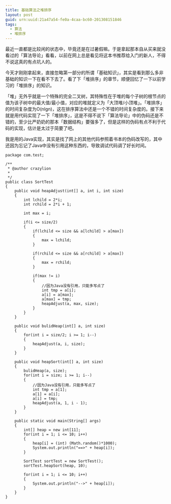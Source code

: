 ```yaml
---
title: 基础算法之堆排序
layout: post
guid: urn:uuid:21a47a54-fe0a-4caa-bc60-201308151846
tags:
  - 算法
  - 堆排序
---
```


最近一直都是比较闲的状态中，毕竟还是在过暑假嘛。于是拿起那本自从买来就没看过的「算法导论」看看，以前在网上总是看见将这本书推荐给入门的新人，不得不说这真的有点坑人的。

今天才刚刚拿起来，直接忽略第一部分的所谓「基础知识」，其实是看到那么多非基础的知识一下在看不下去了。看了下「堆排序」的章节，顺便回忆了一下以前学习的「堆排序」的知识。

「堆」无外乎就是一个特殊的完全二叉树，其特殊性在于堆的每个子树的根节点的值为该子树中的最大值/最小值，对应的堆就定义为「大顶堆/小顶堆」。「堆排序」的时间复杂度为O(nlgn)，这在排序算法中还是一个不错的时间复杂度的。接下来就是用代码实现了一下「堆排序」，这是不得不说下「算法导论」中的伪码还是不错的，至少比严奶奶的那本「数据结构」要强多了，但是这样的伪码有点不利于代码的实现，估计是太过于简要了吧。

我是用的Java实现，其实是找了网上的其他代码参照着书本的伪码改写的，其中还因为忘记了Java中没有引用这种东西的，导致调试代码调了好长时间。

	package com.test;	

	/**
	 * @author crazylion
	 *
	 */
	public class SortTest
	{
		public void heapAdjust(int[] a, int i, int size)
		{
			int lchild = 2*i;
			int rchild = 2*i + 1;
			
			int max = i;
			
			if(i <= size/2)
			{
				if(lchild <= size && a[lchild] > a[max])
				{
					max = lchild;
				}
				
				if(rchild <= size && a[rchild] > a[max])
				{
					max = rchild;
				}
				
				if(max != i)
				{
					//因为Java没有引用，只能多写点了
					int tmp = a[i];
					a[i] = a[max];
					a[max] = tmp;
					heapAdjust(a, max, size);
				}
			}
		}
		
		public void bulidHeap(int[] a, int size)
		{
			for(int i = size/2; i >= 1; i--)
			{
				heapAdjust(a, i, size);
			}
		}
		
		public void heapSort(int[] a, int size)
		{
			bulidHeap(a, size);
			for(int i = size; i >= 1; i--)
			{
				//因为Java没有引用，只能多写点了
				int tmp = a[1];
				a[1] = a[i];
				a[i] = tmp;
				heapAdjust(a, 1, i - 1);
			}
		}
		
		public static void main(String[] args)
		{
			int[] heap = new int[11];
			for(int i = 1; i <= 10; i++)
			{
				heap[i] = (int) (Math.random()*1000);
				System.out.println("==>" + heap[i]);
			}
			
			SortTest sortTest = new SortTest();
			sortTest.heapSort(heap, 10);
					
			for(int i = 1; i <= 10; i++)
			{
				System.out.println("-->" + heap[i]);
			}
		}
	}